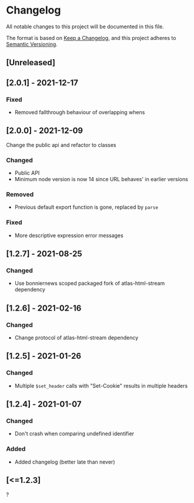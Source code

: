 Changelog
=========

All notable changes to this project will be documented in this file.

The format is based on [Keep a Changelog](https://keepachangelog.com/en/1.0.0/),
and this project adheres to [Semantic Versioning](https://semver.org/spec/v2.0.0.html).

## [Unreleased]

## [2.0.1] - 2021-12-17

### Fixed
- Removed fallthrough behaviour of overlapping whens

## [2.0.0] - 2021-12-09

Change the public api and refactor to classes

### Changed
- Public API
- Minimum node version is now 14 since URL behaves' in earlier versions

### Removed
- Previous default export function is gone, replaced by `parse`

### Fixed
- More descriptive expression error messages

## [1.2.7] - 2021-08-25
### Changed
- Use bonniernews scoped packaged fork of atlas-html-stream dependency

## [1.2.6] - 2021-02-16
### Changed
- Change protocol of atlas-html-stream dependency

## [1.2.5] - 2021-01-26
### Changed
- Multiple `$set_header` calls with "Set-Cookie" results in multiple headers

## [1.2.4] - 2021-01-07
### Changed
- Don't crash when comparing undefined identifier

### Added
- Added changelog (better late than never)

## [<=1.2.3]
?
